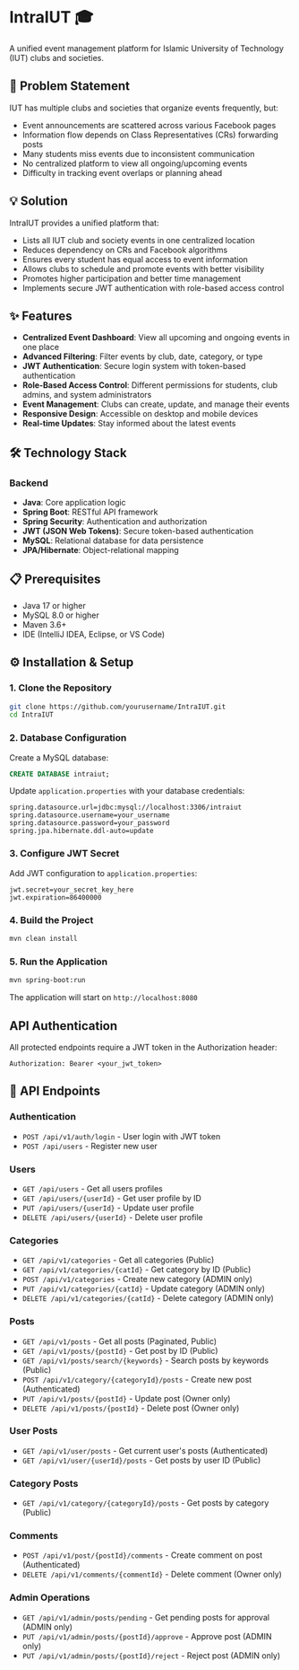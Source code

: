# IntraIUT 🎓

A unified event management platform for Islamic University of Technology (IUT) clubs and societies.

## 🎯 Problem Statement

IUT has multiple clubs and societies that organize events frequently, but:
- Event announcements are scattered across various Facebook pages
- Information flow depends on Class Representatives (CRs) forwarding posts
- Many students miss events due to inconsistent communication
- No centralized platform to view all ongoing/upcoming events
- Difficulty in tracking event overlaps or planning ahead

## 💡 Solution

IntraIUT provides a unified platform that:
- Lists all IUT club and society events in one centralized location
- Reduces dependency on CRs and Facebook algorithms
- Ensures every student has equal access to event information
- Allows clubs to schedule and promote events with better visibility
- Promotes higher participation and better time management
- Implements secure JWT authentication with role-based access control

## ✨ Features

- **Centralized Event Dashboard**: View all upcoming and ongoing events in one place
- **Advanced Filtering**: Filter events by club, date, category, or type
- **JWT Authentication**: Secure login system with token-based authentication
- **Role-Based Access Control**: Different permissions for students, club admins, and system administrators
- **Event Management**: Clubs can create, update, and manage their events
- **Responsive Design**: Accessible on desktop and mobile devices
- **Real-time Updates**: Stay informed about the latest events

## 🛠️ Technology Stack

### Backend
- **Java**: Core application logic
- **Spring Boot**: RESTful API framework
- **Spring Security**: Authentication and authorization
- **JWT (JSON Web Tokens)**: Secure token-based authentication
- **MySQL**: Relational database for data persistence
- **JPA/Hibernate**: Object-relational mapping



## 📋 Prerequisites

- Java 17 or higher
- MySQL 8.0 or higher
- Maven 3.6+
- IDE (IntelliJ IDEA, Eclipse, or VS Code)

## ⚙️ Installation & Setup

### 1. Clone the Repository
```bash
git clone https://github.com/yourusername/IntraIUT.git
cd IntraIUT
```

### 2. Database Configuration

Create a MySQL database:
```sql
CREATE DATABASE intraiut;
```

Update `application.properties` with your database credentials:
```properties
spring.datasource.url=jdbc:mysql://localhost:3306/intraiut
spring.datasource.username=your_username
spring.datasource.password=your_password
spring.jpa.hibernate.ddl-auto=update
```

### 3. Configure JWT Secret

Add JWT configuration to `application.properties`:
```properties
jwt.secret=your_secret_key_here
jwt.expiration=86400000
```

### 4. Build the Project
```bash
mvn clean install
```

### 5. Run the Application
```bash
mvn spring-boot:run
```

The application will start on `http://localhost:8080`



## API Authentication
All protected endpoints require a JWT token in the Authorization header:
```
Authorization: Bearer <your_jwt_token>
```

## 📡 API Endpoints

### Authentication
- `POST /api/v1/auth/login` - User login with JWT token
- `POST /api/users` - Register new user

### Users
- `GET /api/users` - Get all users profiles
- `GET /api/users/{userId}` - Get user profile by ID
- `PUT /api/users/{userId}` - Update user profile
- `DELETE /api/users/{userId}` - Delete user profile

### Categories
- `GET /api/v1/categories` - Get all categories (Public)
- `GET /api/v1/categories/{catId}` - Get category by ID (Public)
- `POST /api/v1/categories` - Create new category (ADMIN only)
- `PUT /api/v1/categories/{catId}` - Update category (ADMIN only)
- `DELETE /api/v1/categories/{catId}` - Delete category (ADMIN only)

### Posts
- `GET /api/v1/posts` - Get all posts (Paginated, Public)
- `GET /api/v1/posts/{postId}` - Get post by ID (Public)
- `GET /api/v1/posts/search/{keywords}` - Search posts by keywords (Public)
- `POST /api/v1/category/{categoryId}/posts` - Create new post (Authenticated)
- `PUT /api/v1/posts/{postId}` - Update post (Owner only)
- `DELETE /api/v1/posts/{postId}` - Delete post (Owner only)

### User Posts
- `GET /api/v1/user/posts` - Get current user's posts (Authenticated)
- `GET /api/v1/user/{userId}/posts` - Get posts by user ID (Public)

### Category Posts
- `GET /api/v1/category/{categoryId}/posts` - Get posts by category (Public)

### Comments
- `POST /api/v1/post/{postId}/comments` - Create comment on post (Authenticated)
- `DELETE /api/v1/comments/{commentId}` - Delete comment (Owner only)

### Admin Operations
- `GET /api/v1/admin/posts/pending` - Get pending posts for approval (ADMIN only)
- `PUT /api/v1/admin/posts/{postId}/approve` - Approve post (ADMIN only)
- `PUT /api/v1/admin/posts/{postId}/reject` - Reject post (ADMIN only)

